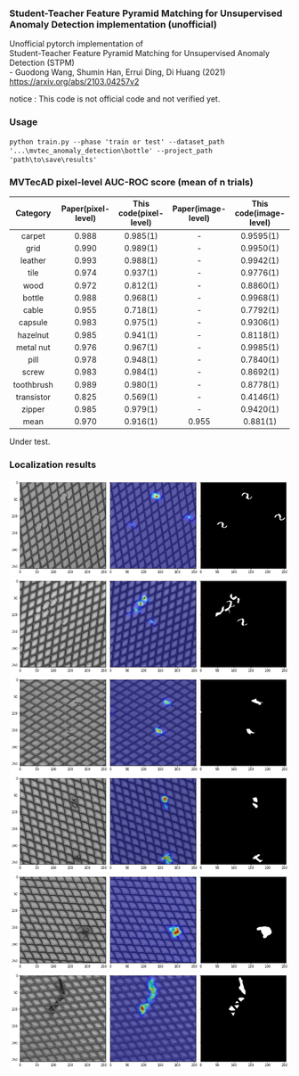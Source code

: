 ### Student-Teacher Feature Pyramid Matching for Unsupervised Anomaly Detection implementation (unofficial)
Unofficial pytorch implementation of  
Student-Teacher Feature Pyramid Matching for Unsupervised Anomaly Detection (STPM)  
\- Guodong Wang, Shumin Han, Errui Ding, Di Huang  (2021)  
https://arxiv.org/abs/2103.04257v2  

notice : This code is not official code and not verified yet. 

### Usage 
~~~
python train.py --phase 'train or test' --dataset_path '...\mvtec_anomaly_detection\bottle' --project_path 'path\to\save\results'
~~~

### MVTecAD pixel-level AUC-ROC score (mean of n trials)
| Category | Paper(pixel-level) | This code(pixel-level) | Paper(image-level) | This code(image-level) |
| :-----: | :-: | :-: | :-: | :-: |
| carpet | 0.988 | 0.985(1)| - | 0.9595(1) |
| grid | 0.990 | 0.989(1)| - | 0.9950(1)|
| leather | 0.993 | 0.988(1)| - | 0.9942(1) |
| tile | 0.974 | 0.937(1)| - | 0.9776(1) |
| wood | 0.972 | 0.812(1)| - | 0.8860(1) |
| bottle | 0.988 | 0.968(1)| - | 0.9968(1) |
| cable | 0.955 | 0.718(1)| - | 0.7792(1) |
| capsule | 0.983 | 0.975(1)| - | 0.9306(1) |
| hazelnut | 0.985 | 0.941(1)| - | 0.8118(1) |
| metal nut | 0.976 | 0.967(1)| - | 0.9985(1) |
| pill | 0.978 | 0.948(1)| - | 0.7840(1) |
| screw | 0.983 | 0.984(1)| - | 0.8692(1) |
| toothbrush | 0.989 | 0.980(1) | - | 0.8778(1) |
| transistor | 0.825 | 0.569(1)| - | 0.4146(1) |
| zipper | 0.985 | 0.979(1)| - | 0.9420(1) |
| mean | 0.970 | 0.916(1) | 0.955 | 0.881(1) |

Under test.    

### Localization results   


![plot](./samples/bent_003_arr.png)
![plot](./samples/bent_009_arr.png)
![plot](./samples/broken_000_arr.png)
![plot](./samples/metal_contamination_003_arr.png)
![plot](./samples/thread_001_arr.png)
![plot](./samples/thread_005_arr.png)
